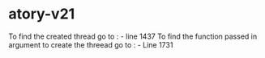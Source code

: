 # atory-v21

To find the created thread go to : 
        - line 1437 
To find the function passed in argument to create the threead go to :
        - Line 1731
